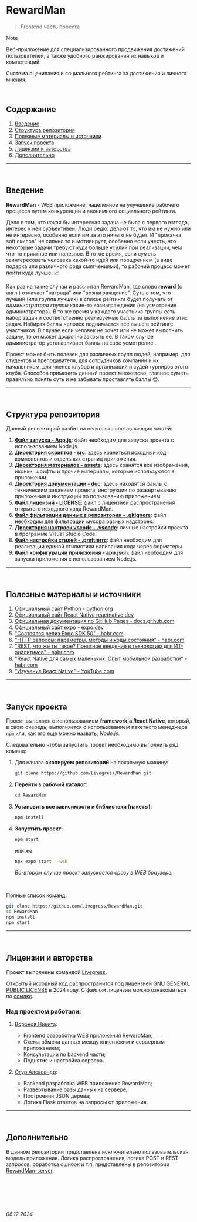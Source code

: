 # RewardMan

> Frontend часть проекта


> [!NOTE]
> Веб-приложение для специализированного продвижения достижений пользователей, 
> а также удобного ранжирования их навыков и компетенций.
>
> Система оценивания и социального рейтинга за достижения и личного мнения.

<br>

## Содержание

1. [Введение](./README.md#введение)
2. [Структура репозитория](./README.md#структура-репозитория)
3. [Полезные материалы и источники](./README.md#полезные-материалы-и-источники)
4. [Запуск проекта](./README.md#запуск-проекта)
5. [Лицензии и авторства](./README.md#лицензии-и-авторства)
6. [Дополнительно](./README.md#дополнительно)

---

<br>

## Введение

**RewardMan** - WEB приложение, нацеленное на улучшение рабочего процесса путем конкуренции и анонимного социального рейтинга.

Дело в том, что какая бы интересная задача не была с первого взгляда, интерес к ней субъективен. Люди редко делают то, что им не нужно или не интересно, особенно если им за это ничего не будет. И "прокачка soft скилов" не сильно то и мотивирует, особенно если учесть, что некоторые задачи требуют куда больше усилий при реализации, чем что-то приятное или полезное. В то же время, если суметь заинтересовать человека какой-то идей или поощрением (в виде подарка или различного рода смягчениями), то рабочий процесс может пойти куда лучше. 📈

Как раз на такие случаи и рассчитан RewardMan, где слово **reward** (с англ.) означает "награда" или "вознаграждение". Суть в том, что лучший (или группа лучших) в списке рейтинга будет получать от *администратора группы* какие-то вознаграждения (на усмотрение администратора). В то же время у каждого участника группы есть набор задач и соответственно реализуемые баллы за выполнение этих задач. Набирая баллы человек поднимается все выше в рейтинге участников. В случае если человек не хочет или не может выполнить задачу, то он может досрочно закрыть ее. В таком случае администратор устанавливает баллы на свое усмотрение .

Проект может быть полезен для различных групп людей, например, для студентов и преподавателя, для сотрудников компании и их начальником, для членов клубов и организаций и судей турниров этого клуба. 
Способов применить данный проект множетсво, главное суметь правильно понять суть и не забывать проставлять баллы 😊.

---

<br>

## Структура репозитория

Данный репозиторий разбит на несколько составляющих частей:

1. [**Файл запуска - App.js**](./App.js): файл необходим для запуска проекта с использованием Node.js.
2. [**Директория скриптов - src**](./src/): здесь храниться исходный код компонентов и отдельных страниц приложения.
3. [**Директория материалов - assets**](./assets/): здесь хранятся все изображения, иконки, шрифты и прочие материалы, которые используются в приложении.
4. [**Директория документации - doc**](./doc/): здесь находятся файлы с техническим заданием проекта, инструкции по развертыванию приложения и инструкции по пользованию приложением
5. [**Файл лицензий - LICENSE**](./LICENSE): файл с лицензией распространения открытого исходного кода RewardMan.
6. [**Файл фильтрации данных в репозитории - .gitignore**](./.gitignore): файл необходим для фильтрации мусора разных надстроек.
7. [**Директория настроек vscode - .vscode**](./.vscode): личные настройки проекта в программе Visual Studio Code.
8. [**Файл настройки стилей - .prettierrc**](./.prettierrc): файл необходим для реализации единой стилистики написания кода через форматеры.
9. [**Файл конфигурации приложения - app.json**](./app.json): файл необходим для запуска приложения с использованием Node.js.



---

<br>

## Полезные материалы и источники

1. [Официальный сайт Python - python.org](https://www.python.org/)
2. [Официальный сайт React Native reactnative.dev](https://reactnative.dev/)
3. [Официальная документация по GitHub Pages - docs.github.com](https://docs.github.com/en/pages)
4. [Официальный сайт expo - expo.dev](https://expo.dev/)
5. ["Состоялся релиз Expo SDK 50" - habr.com](https://habr.com/ru/news/788778/)
6. ["HTTP-запросы: параметры, методы и коды состояния" - habr.com](https://habr.com/ru/companies/timeweb/articles/853174/)
7. ["REST, что же ты такое? Понятное введение в технологию для ИТ-аналитиков" - habr.com](https://habr.com/ru/articles/590679/)
8. ["React Native для самых маленьких. Опыт мобильной разработки" - habr.com](https://habr.com/ru/companies/oleg-bunin/articles/499636/)
9. ["Изучение React Native" - YouTube.com](https://youtu.be/j9nVVIq9eSQ)

---

<br>


## Запуск проекта

Проект выполнен с использованием **framework'а React Native**, который, в свою очередь, выполняется с использованием пакетного менеджера `npm` или, как его еще можно назвать, *Node.js*.

Следовательно чтобы запустить проект необходимо выполнить ряд команд:

1. Для начала **скопируем репозиторий** на локальную машину:
   
   ```bash
   git clone https://github.com/Livegress/RewardMan.git
   ```

2. **Перейти в рабочий каталог**:
   
   ```bash
   cd RewardMan
   ```

3. **Установить все зависимости и библиотеки (пакеты)**:

   ```bash
   npm install
   ```

4. **Запустить проект**:
   
   ```bash
   npm start
   ```

   или же

   ```bash
   npx expo start --web
   ```

   *Во-втором случае проект запускается сразу в WEB браузере.*

<br>

Полные список команд:

```bash
git clone https://github.com/Livegress/RewardMan.git
cd RewardMan
npm install
npm start
```

---

<br>

## Лицензии и авторства

Проект выполнены командой [Livegress](https://github.com/Livegress). 

Открытый исходный код распространится под лицензией [GNU GENERAL PUBLIC LICENSE](https://ru.wikipedia.org/wiki/GNU_General_Public_License) в 2024 году. С файлом лицензии можно ознакомиться по [ссылке](./LICENSE).

### Над проектом работали:

1. [Воронов Никита](https://github.com/voronov-nikita):
   
   * Frontend разработка WEB приложения RewardMan;
   * Схема обмена данных между клиентским и серверным приложением;
   * Консультации по backend части;
   * Поднятие и настройка сервера.

2. [Огур Александр](https://github.com/orgs/Livegress/people/Alexandr-Ogur):
   
   * Backend разработка WEB приложения RewardMan;
   * Развертывание базы данных на сервере;
   * Построения JSON дерева;
   * Логика Flask ответов на запросы от приложения.

---

<br>

## Дополнительно

В данном репозитории представлена исключительно пользовательская 
модель приложения. Логика распространения, логика POST и REST запросов, обработка ошибок и т.п. представлены в репозитории [RewardMan-server](https://github.com/Livegress/RewardMan-server).

<br><br>
<br><br>

###### 06.12.2024 
